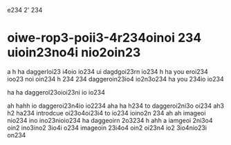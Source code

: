 e234 2' 
234  

# oiwe-rop3-poii3-4r234oinoi 234 uioin23no4i nio2oin23 
a
h
ha daggerloi23 i4oio  io234 ui dagdgoi23rn io234 
h
ha you eroi234 ioo23 noi oin234 
h 
234 
234  daggeroin23io4 io2n3o234  ha you 234io io234 

ha
ha daggerol23oioi23ni  io io234 

ah
hahh io daggeroi23n4io io2234 
aha
ha
h234 to daggeroi2ni3o  oi234
ah3
h2
ha234 introdcue oi23o4oi23i4 to io234 ioino2n 234 
ah
ah imageoi  nio234 ino ino23nioio234 ha daggeoirn 2o3234 
h
ahh
a  iamgeoi 2ni3o4 oin2 ino3ino2 3io4i o234 imageoin 23i4o4 oin2 oi23n4 io2 3io4nio23i on234 
